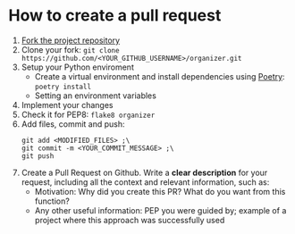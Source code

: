 # How to create a pull request

1. [Fork the project repository](https://github.com/DONSIMON92/organizer/fork/)
2. Clone your fork: `git clone https://github.com/<YOUR_GITHUB_USERNAME>/organizer.git`
4. Setup your Python enviroment
   - Create a virtual environment and install dependencies using [Poetry](https://python-poetry.org "python package manager"): `poetry install`
   - Setting an environment variables
5. Implement your changes
6. Check it for PEP8: `flake8 organizer`
7. Add files, commit and push:
    ```
    git add <MODIFIED_FILES> ;\
    git commit -m <YOUR_COMMIT_MESSAGE> ;\
    git push
    ```
8. Create a Pull Request on Github. Write a **clear description** for your request, including all the context and relevant information, such as:
   - Motivation: Why did you create this PR? What do you want from this function?
   - Any other useful information: PEP you were guided by; example of a project where this approach was successfully used

